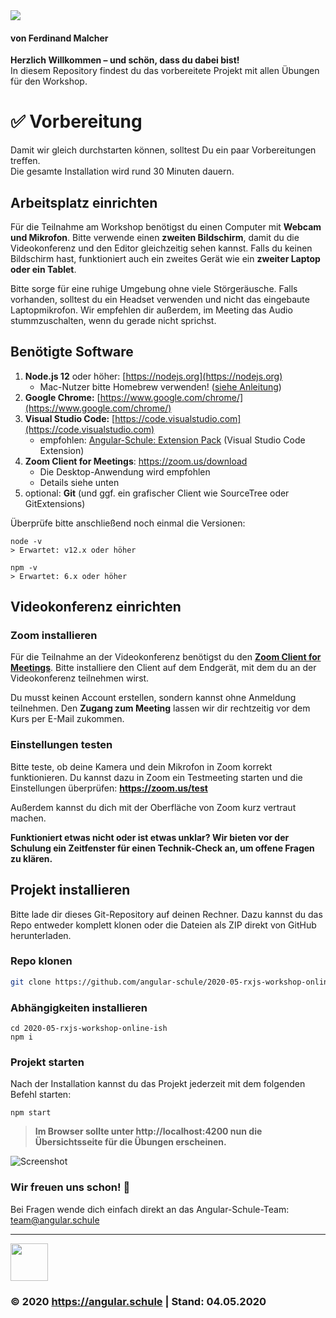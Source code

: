 <img src="https://assets.angular.schule/header-intensivworkshop.png">

#### **von Ferdinand Malcher**

**Herzlich Willkommen – und schön, dass du dabei bist!**  
In diesem Repository findest du das vorbereitete Projekt mit allen Übungen für den Workshop.

# ✅ Vorbereitung

Damit wir gleich durchstarten können, solltest Du ein paar Vorbereitungen treffen.  
Die gesamte Installation wird rund 30 Minuten dauern.

## Arbeitsplatz einrichten

Für die Teilnahme am Workshop benötigst du einen Computer mit **Webcam und Mikrofon**.
Bitte verwende einen **zweiten Bildschirm**, damit du die Videokonferenz und den Editor gleichzeitig sehen kannst.
Falls du keinen Bildschirm hast, funktioniert auch ein zweites Gerät wie ein **zweiter Laptop oder ein Tablet**.

Bitte sorge für eine ruhige Umgebung ohne viele Störgeräusche.
Falls vorhanden, solltest du ein Headset verwenden und nicht das eingebaute Laptopmikrofon.
Wir empfehlen dir außerdem, im Meeting das Audio stummzuschalten, wenn du gerade nicht sprichst.

## Benötigte Software

1. **Node.js 12** oder höher: [https://nodejs.org](https://nodejs.org)
   + Mac-Nutzer bitte Homebrew verwenden! ([siehe Anleitung](https://presentations.angular.schule/HOMEBREW_NODE))
2. **Google Chrome:** [https://www.google.com/chrome/](https://www.google.com/chrome/)
3. **Visual Studio Code:** [https://code.visualstudio.com](https://code.visualstudio.com)
   + empfohlen: [Angular-Schule: Extension Pack](https://marketplace.visualstudio.com/items?itemName=angular-schule.angular-schule-extension-pack)  (Visual Studio Code Extension)
4. **Zoom Client for Meetings**: https://zoom.us/download
   + Die Desktop-Anwendung wird empfohlen
   + Details siehe unten
5. optional: **Git** (und ggf. ein grafischer Client wie SourceTree oder GitExtensions)

Überprüfe bitte anschließend noch einmal die Versionen:

```
node -v
> Erwartet: v12.x oder höher

npm -v
> Erwartet: 6.x oder höher
```

## Videokonferenz einrichten

### Zoom installieren

Für die Teilnahme an der Videokonferenz benötigst du den [**Zoom Client for Meetings**](https://zoom.us/download).
Bitte installiere den Client auf dem Endgerät, mit dem du an der Videokonferenz teilnehmen wirst.

Du musst keinen Account erstellen, sondern kannst ohne Anmeldung teilnehmen.
Den **Zugang zum Meeting** lassen wir dir rechtzeitig vor dem Kurs per E-Mail zukommen.

### Einstellungen testen

Bitte teste, ob deine Kamera und dein Mikrofon in Zoom korrekt funktionieren.
Du kannst dazu in Zoom ein Testmeeting starten und die Einstellungen überprüfen: **https://zoom.us/test**

Außerdem kannst du dich mit der Oberfläche von Zoom kurz vertraut machen.

**Funktioniert etwas nicht oder ist etwas unklar?
Wir bieten vor der Schulung ein Zeitfenster für einen Technik-Check an, um offene Fragen zu klären.**


## Projekt installieren

Bitte lade dir dieses Git-Repository auf deinen Rechner.
Dazu kannst du das Repo entweder komplett klonen oder die Dateien als ZIP direkt von GitHub herunterladen.

### Repo klonen

```bash
git clone https://github.com/angular-schule/2020-05-rxjs-workshop-online-ish.git
```

### Abhängigkeiten installieren

```
cd 2020-05-rxjs-workshop-online-ish
npm i
```

### Projekt starten

Nach der Installation kannst du das Projekt jederzeit mit dem folgenden Befehl starten:

```
npm start
```

> **Im Browser sollte unter http://localhost:4200 nun die Übersichtsseite für die Übungen erscheinen.**

![Screenshot](https://assets.angular.schule/chrome_cli_welcome_rxjsworkshop.png)



### Wir freuen uns schon! 🙂

Bei Fragen wende dich einfach direkt an das Angular-Schule-Team:  
[team@angular.schule](mailto:team@angular.schule)

<hr>

<img src="https://assets.angular.schule/logo-angular-schule.png" height="60">

### &copy; 2020 https://angular.schule | Stand: 04.05.2020

